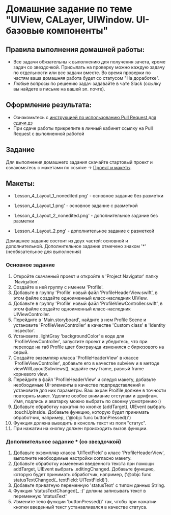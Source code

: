 # Домашние задание по теме "UIView, CALayer, UIWindow. UI-базовые компоненты"

## Правила выполнения домашней работы:

* Все задачи обязательны к выполнению для получения зачета, кроме задач со звездочкой. Присылать на проверку можно каждую задачу по отдельности или все задачи вместе. Во время проверки по частям ваша домашняя работа будет со статусом "На доработке".
* Любые вопросы по решению задач задавайте в чате Slack (ссылку вы найдете в письме на вашей эл. почте).

## Оформление результата:

* Ознакомьтесь с [инструкцией по использованию Pull Request для сдачи дз](https://github.com/netology-code/iosint-homeworks/blob/main/Pull%20request's%20guideline.md)
* При сдаче работы прикрепите в личный кабинет ссылку на Pull Request с выполненной работой

## Задание

Для выполнения домашнего задания скачайте стартовый проект и ознакомьтесь с макетами по ссылке -> [Проект и макеты](https://github.com/netology-code/iosui-homeworks/tree/master/2.1). 

## Макеты:
- 'Lesson_4_Layout_1_nonedited.png' - основное задание без разметки
- 'Lesson_4_Layout_1.png' - основное задание с разметкой

- 'Lesson_4_Layout_2_nonedited.png' - дополнительное задание без разметки
- 'Lesson_4_Layout_2.png' - дополнительное задание с разметкой

Домашнее задание состоит из двух частей: основной и дополнительной. Дополнительное задание отмечено знаком '*' (необязательное для выполнения)

### Основное задание 
1. Откройте скачанный проект и откройте в 'Project Navigator' папку 'Navigation'.
2. Создайте в ней группу с именем 'Profile'.
3. Добавьте в группу 'Profile' новый файл 'ProfileHeaderView.swift', в этом файле создайте одноименный класс-наследник UIView.
4. Добавьте в группу 'Profile' новый файл 'ProfileViewController.swift', в этом файле создайте одноименный класс-наследник UIViewController.
5. Перейдите в 'Main.storyboard', найдите в нем Profile Scene и установите 'ProfileViewController' в качестве 'Custom class' в 'Identity Inspector'.
6. Установите .lightGray 'backgroundColor' в коде для 'ProfileViewController', запустите проект и убедитесь, что при переходе на таб Profile цвет бэкграунда изменился с бирюзового на серый.
7. Создайте экземпляр класса 'ProfileHeaderView' в классе 'ProfileViewController', добавьте его в качестве subview и в методе viewWillLayoutSubviews(), задайте ему frame, равный frame корневого view.
8. Перейдите в файл 'ProfileHeaderView' и следуя макету, добавьте необходимые UI-элементы в качестве подпредставлений и установите для них параметры. 
Ваш экран Proifile должен в точности повторять макет. Уделите особое внимание отступам и шрифтам.
Имя, подпись и аватарку можно выбрать по своему усмотрению :)
9. Добавьте обработку нажатия по кнопке (addTarget), UIEvent выбрать .touchUpInside. Добавьте функцию, которую будет принимать обработчик, например, ('@objc func buttonPressed()')
10. Функция должна выводить в консоль текст из поля "статус".
11. При нажатии на кнопку должен происходить вызов функции.

### Дополнительное задание * (со звездочкой)
1. Добавьте экземпляр класса 'UITextField' в класс 'ProfileHeaderView', выполните необходимые настройки согласно макету.
2. Добавьте обработку изменения введенного текста при помощи addTarget, UIEvent выбрать .editingChanged. Добавьте функцию, которую будет принимать обработчик, например, ('@objc func statusTextChanged(_ textField: UITextField)').
3. Добавьте приватную переменную 'statusText' с типом данных String.
4. Функция 'statusTextChanged(_ :)' должна записывать текст в переменную 'statusText'
5. Измените тело функции 'buttonPressed()' так, чтобы при нажатии кнопки введенный текст устанавливался в качестве статуса.
